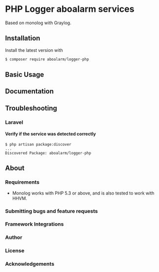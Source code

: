 # PHP Logger aboalarm services


Based on monolog with Graylog.

## Installation

Install the latest version with

```bash
$ composer require aboalarm/logger-php
```

## Basic Usage


## Documentation

## Troubleshooting

### Laravel

#### Verify if the service was detected correctly

    $ php artisan package:discover
    ...
    Discovered Package: aboalarm/logger-php
   

## About

### Requirements

- Monolog works with PHP 5.3 or above, and is also tested to work with HHVM.

### Submitting bugs and feature requests


### Framework Integrations


### Author


### License


### Acknowledgements

